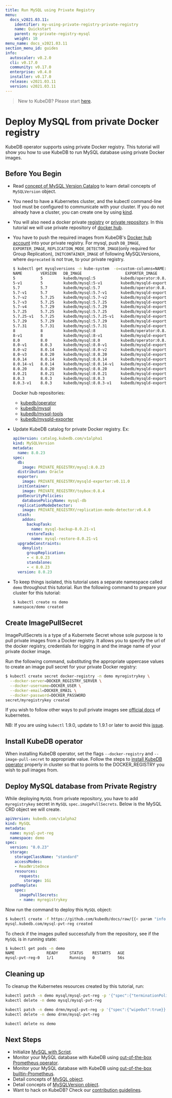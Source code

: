 ```yaml
---
title: Run MySQL using Private Registry
menu:
  docs_v2021.03.11:
    identifier: my-using-private-registry-private-registry
    name: Quickstart
    parent: my-private-registry-mysql
    weight: 10
menu_name: docs_v2021.03.11
section_menu_id: guides
info:
  autoscaler: v0.2.0
  cli: v0.17.0
  community: v0.17.0
  enterprise: v0.4.0
  installer: v0.17.0
  release: v2021.03.11
  version: v2021.03.11
---
```


> New to KubeDB? Please start [here](/docs/v2021.03.11/README).

# Deploy MySQL from private Docker registry

KubeDB operator supports using private Docker registry. This tutorial will show you how to use KubeDB to run MySQL database using private Docker images.

## Before You Begin

- Read [concept of MySQL Version Catalog](/docs/v2021.03.11/guides/mysql/concepts/catalog) to learn detail concepts of `MySQLVersion` object.

- You need to have a Kubernetes cluster, and the kubectl command-line tool must be configured to communicate with your cluster. If you do not already have a cluster, you can create one by using [kind](https://kind.sigs.k8s.io/docs/user/quick-start/).

- You will also need a docker private [registry](https://docs.docker.com/registry/) or [private repository](https://docs.docker.com/docker-hub/repos/#private-repositories).  In this tutorial we will use private repository of [docker hub](https://hub.docker.com/).

- You have to push the required images from KubeDB's [Docker hub account](https://hub.docker.com/r/kubedb/) into your private registry. For mysql, push `DB_IMAGE`, `EXPORTER_IMAGE`, `REPLICATION_MODE_DETECTOR_IMAGE`(only required for Group Replication), `INITCONTAINER_IMAGE` of following MySQLVersions, where `deprecated` is not true, to your private registry.

  ```bash
  $ kubectl get mysqlversions -n kube-system  -o=custom-columns=NAME:.metadata.name,VERSION:.spec.version,DB_IMAGE:.spec.db.image,EXPORTER_IMAGE:.spec.exporter.image,REPLICATION_MODE_DETECTOR_IMAGE:.spec.replicationModeDetector.image,INITCONTAINER_IMAGE:.spec.initContainer.image,DEPRECATED:.spec.deprecated
  NAME        VERSION   DB_IMAGE                   EXPORTER_IMAGE                     REPLICATION_MODE_DETECTOR_IMAGE                          INITCONTAINER_IMAGE   DEPRECATED
  5           5         kubedb/mysql:5           kubedb/operator:0.8.  0            kubedb/mysql-replication-mode-detector:v0.1.0-beta.1     kubedb/busybox        true
  5-v1        5         kubedb/mysql:5-v1        kubedb/mysqld-exporter:v0.  11.0   kubedb/mysql-replication-mode-detector:v0.1.0-beta.1   kubedb/  busybox        true
  5.7         5.7       kubedb/mysql:5.7         kubedb/operator:0.8.  0            kubedb/mysql-replication-mode-detector:v0.1.0-beta.1     kubedb/busybox        true
  5.7-v1      5.7       kubedb/mysql:5.7-v1      kubedb/mysqld-exporter:v0.  11.0   kubedb/mysql-replication-mode-detector:v0.1.0-beta.1   kubedb/  busybox        true
  5.7-v2      5.7.25    kubedb/mysql:5.7-v2      kubedb/mysqld-exporter:v0.  11.0   kubedb/mysql-replication-mode-detector:v0.1.0-beta.1   kubedb/  busybox        true
  5.7-v3      5.7.25    kubedb/mysql:5.7.25      kubedb/mysqld-exporter:v0.  11.0   kubedb/mysql-replication-mode-detector:v0.1.0-beta.1   kubedb/  busybox        true
  5.7-v4      5.7.29    kubedb/mysql:5.7.29      kubedb/mysqld-exporter:v0.  11.0   kubedb/mysql-replication-mode-detector:v0.1.0-beta.1   kubedb/  busybox        true
  5.7.25      5.7.25    kubedb/mysql:5.7.25      kubedb/mysqld-exporter:v0.  11.0   kubedb/mysql-replication-mode-detector:v0.1.0-beta.1   kubedb/  busybox        true
  5.7.25-v1   5.7.25    kubedb/mysql:5.7.25-v1   kubedb/mysqld-exporter:v0.  11.0   kubedb/mysql-replication-mode-detector:v0.1.0-beta.1   kubedb/  busybox        <none>
  5.7.29      5.7.29    kubedb/mysql:5.7.29      kubedb/mysqld-exporter:v0.  11.0   kubedb/mysql-replication-mode-detector:v0.1.0-beta.1   kubedb/  busybox        <none>
  5.7.31      5.7.31    kubedb/mysql:5.7.31      kubedb/mysqld-exporter:v0.  11.0   kubedb/mysql-replication-mode-detector:v0.1.0-beta.1   kubedb/  busybox        <none>
  8           8         kubedb/mysql:8           kubedb/operator:0.8.  0            kubedb/mysql-replication-mode-detector:v0.1.0-beta.1     kubedb/busybox        true
  8-v1        8         kubedb/mysql:8-v1        kubedb/mysqld-exporter:v0.  11.0   kubedb/mysql-replication-mode-detector:v0.1.0-beta.1   kubedb/  busybox        true
  8.0         8.0       kubedb/mysql:8.0         kubedb/operator:0.8.  0            kubedb/mysql-replication-mode-detector:v0.1.0-beta.1     kubedb/busybox        true
  8.0-v1      8.0.3     kubedb/mysql:8.0-v1      kubedb/mysqld-exporter:v0.  11.0   kubedb/mysql-replication-mode-detector:v0.1.0-beta.1   kubedb/  busybox        true
  8.0-v2      8.0.14    kubedb/mysql:8.0-v2      kubedb/mysqld-exporter:v0.  11.0   kubedb/mysql-replication-mode-detector:v0.1.0-beta.1   kubedb/  busybox        true
  8.0-v3      8.0.20    kubedb/mysql:8.0.20      kubedb/mysqld-exporter:v0.  11.0   kubedb/mysql-replication-mode-detector:v0.1.0-beta.1   kubedb/  busybox        true
  8.0.14      8.0.14    kubedb/mysql:8.0.14      kubedb/mysqld-exporter:v0.  11.0   kubedb/mysql-replication-mode-detector:v0.1.0-beta.1   kubedb/  busybox        true
  8.0.14-v1   8.0.14    kubedb/mysql:8.0.14-v1   kubedb/mysqld-exporter:v0.  11.0   kubedb/mysql-replication-mode-detector:v0.1.0-beta.1   kubedb/  busybox        <none>
  8.0.20      8.0.20    kubedb/mysql:8.0.20      kubedb/mysqld-exporter:v0.  11.0   kubedb/mysql-replication-mode-detector:v0.1.0-beta.1   kubedb/  busybox        <none>
  8.0.21      8.0.21    kubedb/mysql:8.0.21      kubedb/mysqld-exporter:v0.  11.0   kubedb/mysql-replication-mode-detector:v0.1.0-beta.1   kubedb/  busybox        <none>
  8.0.3       8.0.3     kubedb/mysql:8.0.3       kubedb/mysqld-exporter:v0.  11.0   kubedb/mysql-replication-mode-detector:v0.1.0-beta.1   kubedb/  busybox        true
  8.0.3-v1    8.0.3     kubedb/mysql:8.0.3-v1    kubedb/mysqld-exporter:v0.  11.0   kubedb/mysql-replication-mode-detector:v0.1.0-beta.1   kubedb/  busybox        <none>
  ```

  Docker hub repositories:
  - [kubedb/operator](https://hub.docker.com/r/kubedb/operator)
  - [kubedb/mysql](https://hub.docker.com/r/kubedb/mysql)
  - [kubedb/mysql-tools](https://hub.docker.com/r/kubedb/mysql-tools)
  - [kubedb/mysqld-exporter](https://hub.docker.com/r/kubedb/mysqld-exporter)

- Update KubeDB catalog for private Docker registry. Ex:

  ```yaml
  apiVersion: catalog.kubedb.com/v1alpha1
  kind: MySQLVersion
  metadata:
    name: 8.0.23
  spec:
    db:
      image: PRIVATE_REGISTRY/mysql:8.0.23
    distribution: Oracle
    exporter:
      image: PRIVATE_REGISTRY/mysqld-exporter:v0.11.0
    initContainer:
      image: PRIVATE_REGISTRY/toybox:0.8.4
    podSecurityPolicies:
      databasePolicyName: mysql-db
    replicationModeDetector:
      image: PRIVATE_REGISTRY/replication-mode-detector:v0.4.0
    stash:
      addon:
        backupTask:
          name: mysql-backup-8.0.21-v1
        restoreTask:
          name: mysql-restore-8.0.21-v1
    upgradeConstraints:
      denylist:
        groupReplication:
        - < 8.0.23
        standalone:
        - < 8.0.23
    version: 8.0.23
  ```

- To keep things isolated, this tutorial uses a separate namespace called `demo` throughout this tutorial. Run the following command to prepare your cluster for this tutorial:

  ```bash
  $ kubectl create ns demo
  namespace/demo created
   ```

## Create ImagePullSecret

ImagePullSecrets is a type of a Kubernete Secret whose sole purpose is to pull private images from a Docker registry. It allows you to specify the url of the docker registry, credentials for logging in and the image name of your private docker image.

Run the following command, substituting the appropriate uppercase values to create an image pull secret for your private Docker registry:

```bash
$ kubectl create secret docker-registry -n demo myregistrykey \
  --docker-server=DOCKER_REGISTRY_SERVER \
  --docker-username=DOCKER_USER \
  --docker-email=DOCKER_EMAIL \
  --docker-password=DOCKER_PASSWORD
secret/myregistrykey created
```

If you wish to follow other ways to pull private images see [official docs](https://kubernetes.io/docs/concepts/containers/images/) of kubernetes.

NB: If you are using `kubectl` 1.9.0, update to 1.9.1 or later to avoid this [issue](https://github.com/kubernetes/kubernetes/issues/57427).

## Install KubeDB operator

When installing KubeDB operator, set the flags `--docker-registry` and `--image-pull-secret` to appropriate value. Follow the steps to [install KubeDB operator](/docs/v2021.03.11/setup/README) properly in cluster so that to points to the DOCKER_REGISTRY you wish to pull images from.

## Deploy MySQL database from Private Registry

While deploying `MySQL` from private repository, you have to add `myregistrykey` secret in `MySQL` `spec.imagePullSecrets`.
Below is the MySQL CRD object we will create.

```yaml
apiVersion: kubedb.com/v1alpha2
kind: MySQL
metadata:
  name: mysql-pvt-reg
  namespace: demo
spec:
  version: "8.0.23"
  storage:
    storageClassName: "standard"
    accessModes:
    - ReadWriteOnce
    resources:
      requests:
        storage: 1Gi
  podTemplate:
    spec:
      imagePullSecrets:
      - name: myregistrykey
```

Now run the command to deploy this `MySQL` object:

```bash
$ kubectl create -f https://github.com/kubedb/docs/raw/{{< param "info.version" >}}/docs/examples/mysql/private-registry/demo-2.yaml
mysql.kubedb.com/mysql-pvt-reg created
```

To check if the images pulled successfully from the repository, see if the `MySQL` is in running state:

```bash
$ kubectl get pods -n demo
NAME              READY     STATUS    RESTARTS   AGE
mysql-pvt-reg-0   1/1       Running   0          56s
```

## Cleaning up

To cleanup the Kubernetes resources created by this tutorial, run:

```bash
kubectl patch -n demo mysql/mysql-pvt-reg -p '{"spec":{"terminationPolicy":"WipeOut"}}' --type="merge"
kubectl delete -n demo mysql/mysql-pvt-reg

kubectl patch -n demo drmn/mysql-pvt-reg -p '{"spec":{"wipeOut":true}}' --type="merge"
kubectl delete -n demo drmn/mysql-pvt-reg

kubectl delete ns demo
```

## Next Steps

- Initialize [MySQL with Script](/docs/v2021.03.11/guides/mysql/initialization/using-script).
- Monitor your MySQL database with KubeDB using [out-of-the-box Prometheus operator](/docs/v2021.03.11/guides/mysql/monitoring/using-prometheus-operator).
- Monitor your MySQL database with KubeDB using [out-of-the-box builtin-Prometheus](/docs/v2021.03.11/guides/mysql/monitoring/using-builtin-prometheus).
- Detail concepts of [MySQL object](/docs/v2021.03.11/guides/mysql/concepts/mysql).
- Detail concepts of [MySQLVersion object](/docs/v2021.03.11/guides/mysql/concepts/catalog).
- Want to hack on KubeDB? Check our [contribution guidelines](/docs/v2021.03.11/CONTRIBUTING).
